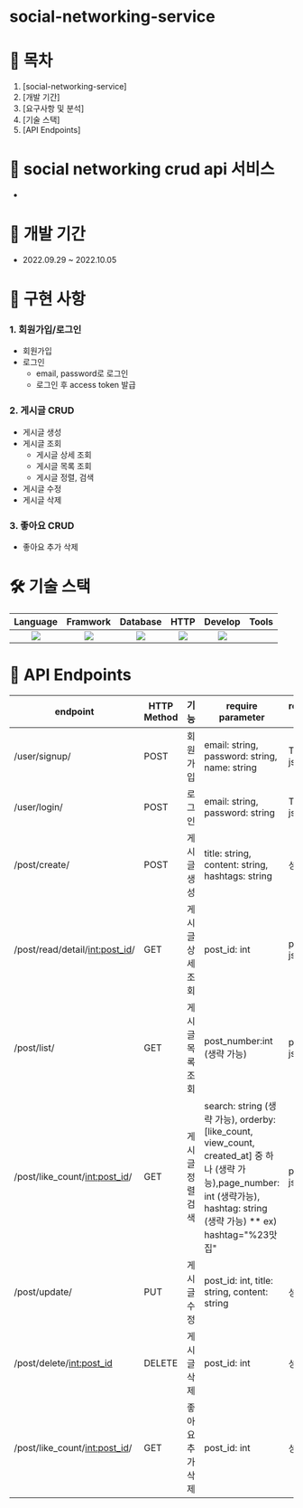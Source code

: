 # social-networking-service
# 📎 목차

1. [social-networking-service]
2. [개발 기간]
3. [요구사항 및 분석]
4. [기술 스택]
5. [API Endpoints]


# 🚀 social networking crud api 서비스
- 

# 📆 개발 기간
- 2022.09.29 ~ 2022.10.05


# 📝 구현 사항
### 1. 회원가입/로그인

- 회원가입
- 로그인
  - email, password로 로그인
  - 로그인 후 access token 발급

  
### 2. 게시글 CRUD

- 게시글 생성
- 게시글 조회
  - 게시글 상세 조회
  - 게시글 목록 조회
  - 게시글 정렬, 검색
- 게시글 수정
- 게시글 삭제


### 3. 좋아요 CRUD

- 좋아요 추가 삭제


# 🛠 기술 스택
Language | Framwork | Database | HTTP | Develop | Tools
| :----------------------------------------------------------------------------------------------------: | :----------------------------------------------------------------------------------------------------: | :--------------------------------------------------------------------------------------------------: | :----------------------------------------------------------------------------------------------------------: | :------------------------------------------------------------------------------------------------------: | :------------------------------------------------------------------------------------------------------: |
| <img src="https://img.shields.io/badge/python-3776AB?style=for-the-badge&logo=python&logoColor=white"> | <img src="https://img.shields.io/badge/django-092E20?style=for-the-badge&logo=django&logoColor=white"> | <img src="https://img.shields.io/badge/mysql-4479A1?style=for-the-badge&logo=mysql&logoColor=white"> | <img src="https://img.shields.io/badge/postman-FF6C37?style=for-the-badge&logo=postman&logoColor=white"> | <img src="https://img.shields.io/badge/git-F05032?style=for-the-badge&logo=git&logoColor=white"> 

# 🎯 API Endpoints
| endpoint | HTTP Method | 기능   | require parameter                                                                                                   | response data |
|----------|-------------|------|---------------------------------------------------------------------------------------------------------------------|---------------|
| /user/signup/ | POST | 회원가입 | email: string, password: string, name: string | Token: json |
| /user/login/ | POST | 로그인 | email: string, password: string | Token: json |
| /post/create/ | POST | 게시글 생성 | title: string, content: string, hashtags: string | 성공 여부 |
| /post/read/detail/<int:post_id>/ | GET | 게시글 상세 조회 | post_id: int | post_list: json |
| /post/list/ | GET | 게시글 목록 조회 | post_number:int (생략 가능) | post: json |
| /post/like_count/<int:post_id>/ | GET | 게시글 정렬 검색 | search: string (생략 가능), orderby: [like_count, view_count, created_at] 중 하나 (생략 가능),page_number: int (생략가능), hashtag: string (생략 가능)  ** ex) hashtag="%23맛집"  | post_list: json |
| /post/update/ | PUT | 게시글 수정 | post_id: int, title: string, content: string | 성공 여부 |
| /post/delete/<int:post_id> | DELETE | 게시글 삭제 | post_id: int | 성공 여부 |
| /post/like_count/<int:post_id>/ | GET | 좋아요 추가 삭제 | post_id: int | 성공 여부 |


